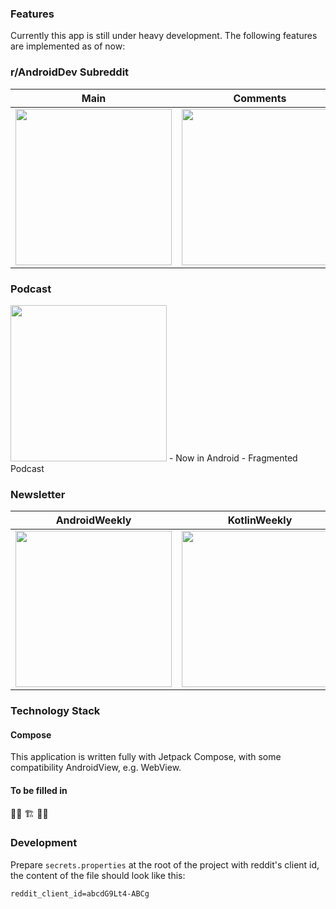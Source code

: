 ### Features
Currently this app is still under heavy development. The following features are implemented as of now:


### r/AndroidDev Subreddit
| Main | Comments |
| - | - |
| <img src="https://user-images.githubusercontent.com/1988156/151374120-b0b51876-a985-44dd-9503-bb8d40343b25.png" width="250px" /> | <img src="https://user-images.githubusercontent.com/1988156/151373905-980fcede-cc63-45f5-9b40-6cb266abace2.png" width="250px" /> |

### Podcast
<img src="https://user-images.githubusercontent.com/1988156/151373909-584e4222-382c-4194-87bf-62b440a2d3d0.png" width="250px" />
- Now in Android
- Fragmented Podcast

### Newsletter
| AndroidWeekly | KotlinWeekly |
| - | - |
| <img src="https://user-images.githubusercontent.com/1988156/151373911-32c65b08-faf3-40e7-8f03-a4e466a654f5.png" width="250px" /> | <img src="https://user-images.githubusercontent.com/1988156/151373916-52c67f9b-faa6-4db1-8cad-95a1a53eda35.png" width="250px" /> |

### Technology Stack
#### Compose
This application is written fully with Jetpack Compose, with some compatibility AndroidView, e.g. WebView.

#### To be filled in
👷‍♀️ 🏗️ 👷‍♂️

### Development
Prepare `secrets.properties` at the root of the project with reddit's client id, the content of the file should look like this:

```
reddit_client_id=abcdG9Lt4-ABCg
```
